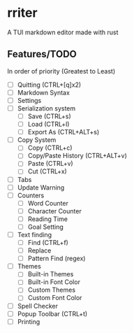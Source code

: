 # rriter

A TUI markdown editor made with rust

## Features/TODO

In order of priority (Greatest to Least)

- [ ] Quitting  (CTRL+[q]x2)
- [ ] Markdown Syntax
- [ ] Settings
- [ ] Serialization system
  - [ ] Save  (CTRL+s)
  - [ ] Load  (CTRL+l)
  - [ ] Export As  (CTRL+ALT+s)
- [ ] Copy System
  - [ ] Copy  (CTRL+c)
  - [ ] Copy/Paste History  (CTRL+ALT+v)
  - [ ] Paste  (CTRL+v)
  - [ ] Cut  (CTRL+x)
- [ ] Tabs
- [ ] Update Warning
- [ ] Counters
  - [ ] Word Counter
  - [ ] Character Counter
  - [ ] Reading Time
  - [ ] Goal Setting
- [ ] Text finding
  - [ ] Find  (CTRL+f)
  - [ ] Replace
  - [ ] Pattern Find (regex)
- [ ] Themes
  - [ ] Built-in Themes
  - [ ] Built-in Font Color
  - [ ] Custom Themes
  - [ ] Custom Font Color
- [ ] Spell Checker
- [ ] Popup Toolbar  (CTRL+t)
- [ ] Printing
